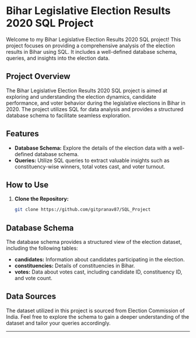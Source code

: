 # Bihar Legislative Election Results 2020 SQL Project

Welcome to my Bihar Legislative Election Results 2020 SQL project! This project focuses on providing a comprehensive analysis of the election results in Bihar using SQL. It includes a well-defined database schema, queries, and insights into the election data.

## Project Overview

The Bihar Legislative Election Results 2020 SQL project is aimed at exploring and understanding the election dynamics, candidate performance, and voter behavior during the legislative elections in Bihar in 2020. The project utilizes SQL for data analysis and provides a structured database schema to facilitate seamless exploration.

## Features

- **Database Schema:** Explore the details of the election data with a well-defined database schema.
- **Queries:** Utilize SQL queries to extract valuable insights such as constituency-wise winners, total votes cast, and voter turnout.

## How to Use

1. **Clone the Repository:**
   ```bash
   git clone https://github.com/gitpranav87/SQL_Project

## Database Schema

The database schema provides a structured view of the election dataset, including the following tables:

- **candidates:** Information about candidates participating in the election.
- **constituencies:** Details of constituencies in Bihar.
- **votes:** Data about votes cast, including candidate ID, constituency ID, and vote count.

## Data Sources

The dataset utilized in this project is sourced from Election Commission of India.
Feel free to explore the schema to gain a deeper understanding of the dataset and tailor your queries accordingly.

---
